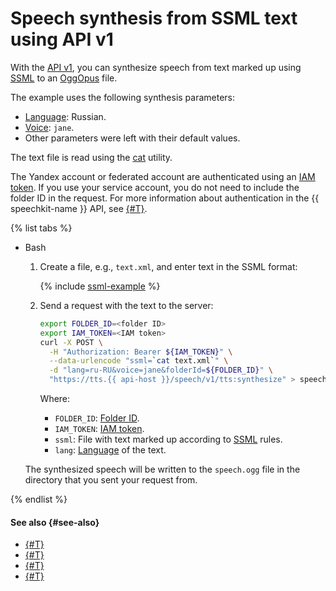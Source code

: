 # Speech synthesis from SSML text using API v1

With the [API v1](../request.md), you can synthesize speech from text marked up using [SSML](../markup/ssml.md) to an [OggOpus](../../formats.md) file.

The example uses the following synthesis parameters:

* [Language](../index.md#langs): Russian.
* [Voice](../voices.md): `jane`.
* Other parameters were left with their default values.

The text file is read using the [cat](https://en.wikipedia.org/wiki/Cat_(Unix)) utility.

The Yandex account or federated account are authenticated using an [IAM token](../../../iam/concepts/authorization/iam-token.md). If you use your service account, you do not need to include the folder ID in the request. For more information about authentication in the {{ speechkit-name }} API, see [{#T}](../../concepts/auth.md).

{% list tabs %}

- Bash

   1. Create a file, e.g., `text.xml`, and enter text in the SSML format:

      {% include [ssml-example](../../../_includes/speechkit/ssml-example.md) %}

   1. Send a request with the text to the server:

      ```bash
      export FOLDER_ID=<folder ID>
      export IAM_TOKEN=<IAM token>
      curl -X POST \
        -H "Authorization: Bearer ${IAM_TOKEN}" \
        --data-urlencode "ssml=`cat text.xml`" \
        -d "lang=ru-RU&voice=jane&folderId=${FOLDER_ID}" \
        "https://tts.{{ api-host }}/speech/v1/tts:synthesize" > speech.ogg
      ```

      Where:

      * `FOLDER_ID`: [Folder ID](../../../resource-manager/operations/folder/get-id.md).
      * `IAM_TOKEN`: [IAM token](../../../iam/concepts/authorization/iam-token.md).
      * `ssml`: File with text marked up according to [SSML](../markup/ssml.md) rules.
      * `lang`: [Language](../index.md#langs) of the text.

   The synthesized speech will be written to the `speech.ogg` file in the directory that you sent your request from.

{% endlist %}

#### See also {#see-also}

* [{#T}](../request.md)
* [{#T}](tts-wav.md)
* [{#T}](tts-ogg.md)
* [{#T}](../../concepts/auth.md)